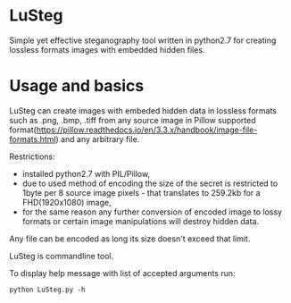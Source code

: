 LuSteg
======

Simple yet effective steganography tool written in python2.7 for creating lossless formats images with embedded hidden files.

Usage and basics
======

LuSteg can create images with embeded hidden data in lossless formats such as .png, .bmp, .tiff from any source image in Pillow supported format(https://pillow.readthedocs.io/en/3.3.x/handbook/image-file-formats.html) and any arbitrary file.

Restrictions:
  - installed python2.7 with PIL/Pillow,
  - due to used method of encoding the size of the secret is restricted to 1byte per 8 source image pixels - that translates to 259.2kb for a FHD(1920x1080) image,
  - for the same reason any further conversion of encoded image to lossy formats or certain image manipulations will destroy hidden data.

Any file can be encoded as long its size doesn't exceed that limit.

LuSteg is commandline tool.

To display help message with list of accepted arguments run:

    python LuSteg.py -h

